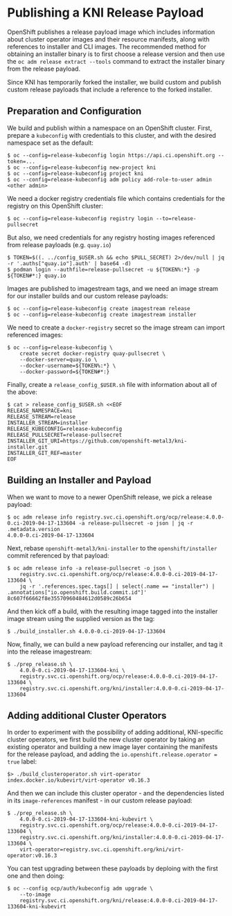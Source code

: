 # Publishing a KNI Release Payload

OpenShift publishes a release payload image which includes information
about cluster operator images and their resource manifests, along with
references to installer and CLI images. The recommended method for
obtaining an installer binary is to first choose a release version and
then use the `oc adm release extract --tools` command to extract the
installer binary from the release payload.

Since KNI has temporarily forked the installer, we build custom and
publish custom release payloads that include a reference to the forked
installer.

## Preparation and Configuration

We build and publish within a namespace on an OpenShift
cluster. First, prepare a `kubeconfig` with credentials to this
cluster, and with the desired namespace set as the default:

```
$ oc --config=release-kubeconfig login https://api.ci.openshift.org --token=...
$ oc --config=release-kubeconfig new-project kni
$ oc --config=release-kubeconfig project kni
$ oc --config=release-kubeconfig adm policy add-role-to-user admin <other admin>
````

We need a docker registry credentials file which contains credentials
for the registry on this OpenShift cluster:

```
$ oc --config=release-kubeconfig registry login --to=release-pullsecret
```

But also, we need credentials for any registry hosting images
referenced from release payloads (e.g. ```quay.io```)

```
$ TOKEN=$((. ../config_$USER.sh && echo $PULL_SECRET) 2>/dev/null | jq -r '.auths["quay.io"].auth' | base64 -d)
$ podman login --authfile=release-pullsecret -u ${TOKEN%:*} -p ${TOKEN#*:} quay.io
```

Images are published to imagestream tags, and we need an image stream
for our installer builds and our custom release payloads:

```
$ oc --config=release-kubeconfig create imagestream release
$ oc --config=release-kubeconfig create imagestream installer
```

We need to create a ```docker-registry``` secret so the image stream
can import referenced images:

```
$ oc --config=release-kubeconfig \
    create secret docker-registry quay-pullsecret \
    --docker-server=quay.io \
    --docker-username=${TOKEN%:*} \
    --docker-password=${TOKEN#*:}
```

Finally, create a ```release_config_$USER.sh``` file with information
about all of the above:

```
$ cat > release_config_$USER.sh <<EOF
RELEASE_NAMESPACE=kni
RELEASE_STREAM=release
INSTALLER_STREAM=installer
RELEASE_KUBECONFIG=release-kubeconfig
RELEASE_PULLSECRET=release-pullsecret
INSTALLER_GIT_URI=https://github.com/openshift-metal3/kni-installer.git
INSTALLER_GIT_REF=master
EOF
```

## Building an Installer and Payload

When we want to move to a newer OpenShift release, we pick a release
payload:

```
$ oc adm release info registry.svc.ci.openshift.org/ocp/release:4.0.0-0.ci-2019-04-17-133604 -a release-pullsecret -o json | jq -r .metadata.version
4.0.0-0.ci-2019-04-17-133604
```

Next, rebase ```openshift-metal3/kni-installer``` to the
```openshift/installer``` commit referenced by that payload:

```
$ oc adm release info -a release-pullsecret -o json \
    registry.svc.ci.openshift.org/ocp/release:4.0.0-0.ci-2019-04-17-133604 \
    jq -r '.references.spec.tags[] | select(.name == "installer") | .annotations["io.openshift.build.commit.id"]'
8c607f66662f8e35570960484612d0589c26b654
```

And then kick off a build, with the resulting image tagged into the
installer image stream using the supplied version as the tag:

```
$ ./build_installer.sh 4.0.0-0.ci-2019-04-17-133604
```

Now, finally, we can build a new payload referencing our installer,
and tag it into the release imagestream:

```
$ ./prep_release.sh \
    4.0.0-0.ci-2019-04-17-133604-kni \
    registry.svc.ci.openshift.org/ocp/release:4.0.0-0.ci-2019-04-17-133604 \
    registry.svc.ci.openshift.org/kni/installer:4.0.0-0.ci-2019-04-17-133604
```

## Adding additional Cluster Operators

In order to experiment with the possibility of adding additional,
KNI-specific cluster operators, we first build the new cluster
operator by taking an existing operator and building a new image layer
containing the manifests for the release payload, and adding the
`io.openshift.release.operator = true` label:

```
$> ./build_clusteroperator.sh virt-operator index.docker.io/kubevirt/virt-operator v0.16.3
```

And then we can include this cluster operator - and the dependencies
listed in its `image-references` manifest - in our custom release
payload:

```
$ ./prep_release.sh \
    4.0.0-0.ci-2019-04-17-133604-kni-kubevirt \
    registry.svc.ci.openshift.org/ocp/release:4.0.0-0.ci-2019-04-17-133604 \
    registry.svc.ci.openshift.org/kni/installer:4.0.0-0.ci-2019-04-17-133604 \
    virt-operator=registry.svc.ci.openshift.org/kni/virt-operator:v0.16.3
```

You can test upgrading between these payloads by deploing with the
first one and then doing:

```
$ oc --config ocp/auth/kubeconfig adm upgrade \
    --to-image
    registry.svc.ci.openshift.org/kni/release:4.0.0-0.ci-2019-04-17-133604-kni-kubevirt
```
